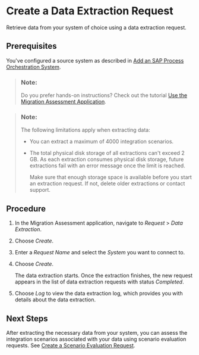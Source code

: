 <!-- loioce0ad0e1ef4546acbb6604dd0245ad39 -->

# Create a Data Extraction Request

Retrieve data from your system of choice using a data extraction request.



<a name="loioce0ad0e1ef4546acbb6604dd0245ad39__prereq_tbh_qkg_k5b"/>

## Prerequisites

You've configured a source system as described in [Add an SAP Process Orchestration System](add-an-sap-process-orchestration-system-5f76723.md).

> ### Note:  
> Do you prefer hands-on instructions? Check out the tutorial [Use the Migration Assessment Application](https://developers.sap.com/tutorials/migration-assessment.html).

> ### Note:  
> The following limitations apply when extracting data:
> 
> -   You can extract a maximum of 4000 integration scenarios.
> 
> -   The total physical disk storage of all extractions can't exceed 2 GB. As each extraction consumes physical disk storage, future extractions fail with an error message once the limit is reached.
> 
>     Make sure that enough storage space is available before you start an extraction request. If not, delete older extractions or contact support.



## Procedure

1.  In the Migration Assessment application, navigate to *Request* \> *Data Extraction*.

2.  Choose *Create*.

3.  Enter a *Request Name* and select the *System* you want to connect to.

4.  Choose *Create*.

    The data extraction starts. Once the extraction finishes, the new request appears in the list of data extraction requests with status *Completed*.

5.  Choose *Log* to view the data extraction log, which provides you with details about the data extraction.




<a name="loioce0ad0e1ef4546acbb6604dd0245ad39__postreq_rq2_t1g_k5b"/>

## Next Steps

After extracting the necessary data from your system, you can assess the integration scenarios associated with your data using scenario evaluation requests. See [Create a Scenario Evaluation Request](create-a-scenario-evaluation-request-435ec61.md).

